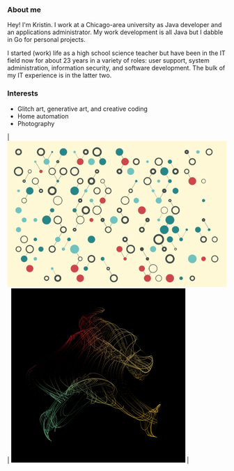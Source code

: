 ### About me

Hey! I'm Kristin. I work at a Chicago-area university as Java developer and an applications administrator. My work development is all Java but I dabble in Go for personal projects.

I started (work) life as a high school science teacher but have been in the IT field now for about 23 years in a variety of roles: user support, system administration, information security, and software development. The bulk of my IT experience is in the latter two.

### Interests

- Glitch art, generative art, and creative coding
- Home automation
- Photography

| ![Generative art example #1](https://github.com/kristinjeanna/kristinjeanna/blob/main/images/quaris-sample.png?raw=true)  |  ![Generative art example #2](https://github.com/kristinjeanna/kristinjeanna/blob/main/images/ixnea-sample.png?raw=true) |
